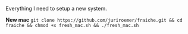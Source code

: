 Everything I need to setup a new system.

**New mac**
`git clone https://github.com/juriroemer/fraiche.git && cd fraiche && chmod +x fresh_mac.sh && ./fresh_mac.sh`
